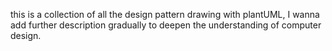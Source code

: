this is a collection of all the design pattern drawing with plantUML, I wanna add further description gradually to deepen the understanding of computer design.
